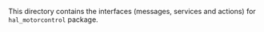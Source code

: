 This directory contains the interfaces (messages, services and actions) for `hal_motorcontrol` package.